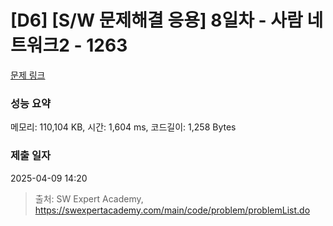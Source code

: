 # [D6] [S/W 문제해결 응용] 8일차 - 사람 네트워크2 - 1263 

[문제 링크](https://swexpertacademy.com/main/code/problem/problemDetail.do?contestProbId=AV18P2B6Iu8CFAZN) 

### 성능 요약

메모리: 110,104 KB, 시간: 1,604 ms, 코드길이: 1,258 Bytes

### 제출 일자

2025-04-09 14:20



> 출처: SW Expert Academy, https://swexpertacademy.com/main/code/problem/problemList.do